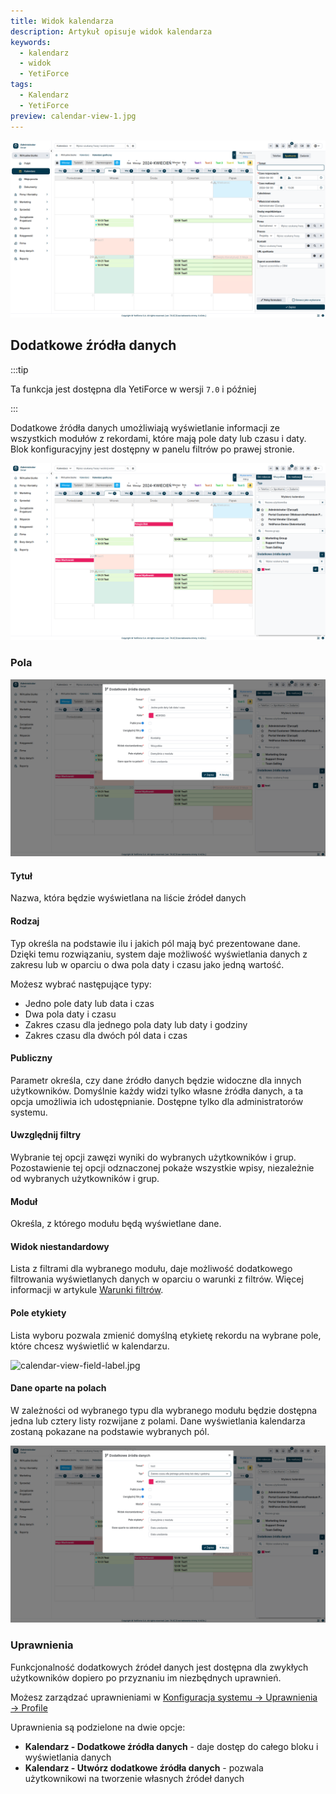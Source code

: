 ```yaml
---
title: Widok kalendarza
description: Artykuł opisuje widok kalendarza
keywords:
  - kalendarz
  - widok
  - YetiForce
tags:
  - Kalendarz
  - YetiForce
preview: calendar-view-1.jpg
---
```


![calendar-view-1](calendar-view-1.jpg)

## Dodatkowe źródła danych

:::tip

Ta funkcja jest dostępna dla YetiForce w wersji `7.0` i później

:::

Dodatkowe źródła danych umożliwiają wyświetlanie informacji ze wszystkich modułów z rekordami, które mają pole daty lub czasu i daty. Blok konfiguracyjny jest dostępny w panelu filtrów po prawej stronie.

![calendar-view-additional-data-sources-0.jpg](calendar-view-additional-data-sources-0.jpg)

### Pola

![calendar-view-additional-data-sources-1.jpg](calendar-view-additional-data-sources-1.jpg)

#### Tytuł

Nazwa, która będzie wyświetlana na liście źródeł danych

#### Rodzaj

Typ określa na podstawie ilu i jakich pól mają być prezentowane dane. Dzięki temu rozwiązaniu, system daje możliwość wyświetlania danych z zakresu lub w oparciu o dwa pola daty i czasu jako jedną wartość.

Możesz wybrać następujące typy:

- Jedno pole daty lub data i czas
- Dwa pola daty i czasu
- Zakres czasu dla jednego pola daty lub daty i godziny
- Zakres czasu dla dwóch pól data i czas

#### Publiczny

Parametr określa, czy dane źródło danych będzie widoczne dla innych użytkowników. Domyślnie każdy widzi tylko własne źródła danych, a ta opcja umożliwia ich udostępnianie. Dostępne tylko dla administratorów systemu.

#### Uwzględnij filtry

Wybranie tej opcji zawęzi wyniki do wybranych użytkowników i grup. Pozostawienie tej opcji odznaczonej pokaże wszystkie wpisy, niezależnie od wybranych użytkowników i grup.

#### Moduł

Określa, z którego modułu będą wyświetlane dane.

#### Widok niestandardowy

Lista z filtrami dla wybranego modułu, daje możliwość dodatkowego filtrowania wyświetlanych danych w oparciu o warunki z filtrów. Więcej informacji w artykule [Warunki filtrów](/user-guides/interface-guide/list-view/filter#conditions).

#### Pole etykiety

Lista wyboru pozwala zmienić domyślną etykietę rekordu na wybrane pole, które chcesz wyświetlić w kalendarzu.

![calendar-view-field-label.jpg](calendar-view-field-label.jpg)

#### Dane oparte na polach

W zależności od wybranego typu dla wybranego modułu będzie dostępna jedna lub cztery listy rozwijane z polami. Dane wyświetlania kalendarza zostaną pokazane na podstawie wybranych pól.

![calendar-view-additional-data-sources-2.jpg](calendar-view-additional-data-sources-2.jpg)

### Uprawnienia

Funkcjonalność dodatkowych źródeł danych jest dostępna dla zwykłych użytkowników dopiero po przyznaniu im niezbędnych uprawnień.

Możesz zarządzać uprawnieniami w [Konfiguracja systemu → Uprawnienia → Profile](/administrator-guides/permissions/profiles/)

Uprawnienia są podzielone na dwie opcje:

- **Kalendarz - Dodatkowe źródła danych** - daje dostęp do całego bloku i wyświetlania danych
- **Kalendarz - Utwórz dodatkowe źródła danych** - pozwala użytkownikowi na tworzenie własnych źródeł danych
